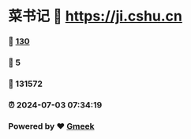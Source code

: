 # 菜书记 :link: https://ji.cshu.cn 
### :page_facing_up: [130](https://ji.cshu.cn/tag.html) 
### :speech_balloon: 5 
### :hibiscus: 131572 
### :alarm_clock: 2024-07-03 07:34:19 
### Powered by :heart: [Gmeek](https://github.com/Meekdai/Gmeek)
